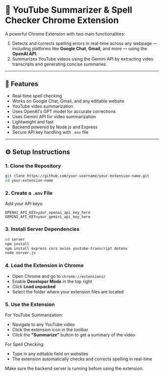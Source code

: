# 📝 YouTube Summarizer & Spell Checker Chrome Extension

A powerful Chrome Extension with two main functionalities:
1. Detects and corrects spelling errors in real-time across any webpage — including platforms like **Google Chat**, **Gmail**, and more — using the **OpenAI API**.
2. Summarizes YouTube videos using the Gemini API by extracting video transcripts and generating concise summaries.

---

## 🚀 Features

- Real-time spell checking
- Works on Google Chat, Gmail, and any editable website
- YouTube video summarization
- Uses OpenAI's GPT model for accurate corrections
- Uses Gemini API for video summarization
- Lightweight and fast
- Backend powered by Node.js and Express
- Secure API key handling with `.env` file

---

## ⚙️ Setup Instructions

### 1. Clone the Repository

```bash
git clone https://github.com/your-username/your-extension-name.git
cd your-extension-name
```

### 2. Create a `.env` File

Add your API keys:

```env
OPENAI_API_KEY=your_openai_api_key_here
GEMINI_API_KEY=your_gemini_api_key_here
```

### 3. Install Server Dependencies

```bash
cd server
npm install
npm install express cors axios youtube-transcript dotenv
node server.js
```

### 4. Load the Extension in Chrome

- Open Chrome and go to `chrome://extensions/`
- Enable **Developer Mode** in the top right
- Click **Load unpacked**
- Select the folder where your extension files are located

### 5. Use the Extension

For YouTube Summarization:
- Navigate to any YouTube video
- Click the extension icon in the toolbar
- Click the **"Summarize"** button to get a summary of the video

For Spell Checking:
- Type in any editable field on websites
- The extension automatically checks and corrects spelling in real-time

Make sure the backend server is running before using the extension.